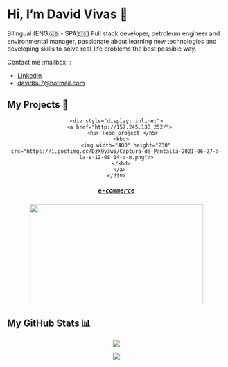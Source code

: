 
# Hi, I’m David Vivas 👋  
  
Bilingual (ENG🇬🇧 - SPA🇪🇸) Full stack developer, petroleum engineer and environmental manager, passionate about learning new technologies and developing skills to solve real-life problems the best possible way.
  
<div style="display: inline;">
  <span>Contact me :mailbox: : </span>

  - [LinkedIn](https://www.linkedin.com/in/christiandavidvivas7/)
  - davidbu7@hotmail.com
</div>
  
</div>

## My Projects :construction_worker:

<div align=center> 
  
 
    <div style="display: inline;">
      <a href="http://157.245.138.252/">
        <h5> Food project </h5>
        <kbd> 
          <img width="400" height="230" src="https://i.postimg.cc/DzX9y3w5/Captura-de-Pantalla-2021-06-27-a-la-s-12-08-04-a-m.png"/>
        </kbd> 
      </a>
    </div>
  

  <kbd> 
    <div style="display: inline;">
      <a href="http://143.244.150.246/">
        <h5> e-commerce </h5>
        <kbd> 
          <img width="400" height="230" src="https://live.staticflickr.com/65535/51294607224_1ffebff2c8_h.jpg"/>
        </kbd> 
      </a>
   </div>

  
</div>
  
## My GitHub Stats 📊
 
<div align=center>  
  <a href="https://github.com/Davidohiv7/convoychat">
    <img align="center" src="https://github-readme-stats.vercel.app/api/top-langs/?username=Davidohiv7" />
  </a>
</div>

<div> <p></p> </div>

<div align=center>  
  <a href="https://github.com/Davidohiv7/github-readme-stats">
    <img align="center" src="https://github-readme-stats.vercel.app/api?username=Davidohiv7&count_private=true&show_icons=true" />
  </a>
</div>
  

